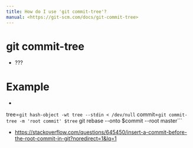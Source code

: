 ```yaml
---
title: How do I use 'git commit-tree'?
manual: <https://git-scm.com/docs/git-commit-tree>
---
```


# git commit-tree <options>
- ???

# Example
- ```bash
tree=`git hash-object -wt tree --stdin < /dev/null`
commit=`git commit-tree -m 'root commit' $tree`
git rebase --onto $commit --root master```
  - <https://stackoverflow.com/questions/645450/insert-a-commit-before-the-root-commit-in-git?noredirect=1&lq=1>